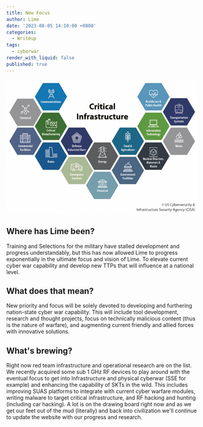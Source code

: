 ```yaml
---
title: New Focus
author: Lime
date: '2023-08-05 14:10:00 +0800'
categories:
  - Writeup
tags:
  - cyberwar
render_with_liquid: false
published: true
---
```

<img src="https://github.com/LimeIncOfficial/Blog-Repo/blob/main/ezgif-5-b1c56fb9a8.jpg?raw=true"
     alt="Markdown Monster icon"
     style="width: auto; max-width: 100%; height: auto;" />
     
## Where has Lime been?
     
Training and Selections for the military have stalled development and progress understandably, but this has now allowed Lime to progress exponentially in the ultimate focus and vision of Lime. To elevate current cyber war capability and develop new TTPs that will influence at a national level.
     
## What does that mean?

New priority and focus will be solely devoted to developing and furthering nation-state cyber war capability. This will include tool development, research and thought projects, focus on technically malicious content (thus is the nature of warfare), and augmenting current friendly and allied forces with innovative solutions.

## What's brewing?

Right now red team infrastructure and operational research are on the list. We recently acquired some sub 1 GHz RF devices to play around with the eventual focus to get into Infrastructure and physical cyberwar (SSE for example) and enhancing the capability of SKTs in the wild. This includes improving SUAS platforms to integrate with current cyber warfare modules, writing malware to target critical infrastructure, and RF hacking and hunting (including car hacking). A lot is on the drawing board right now and as we get our feet out of the mud (literally) and back into civilization we'll continue to update the website with our progress and research.


